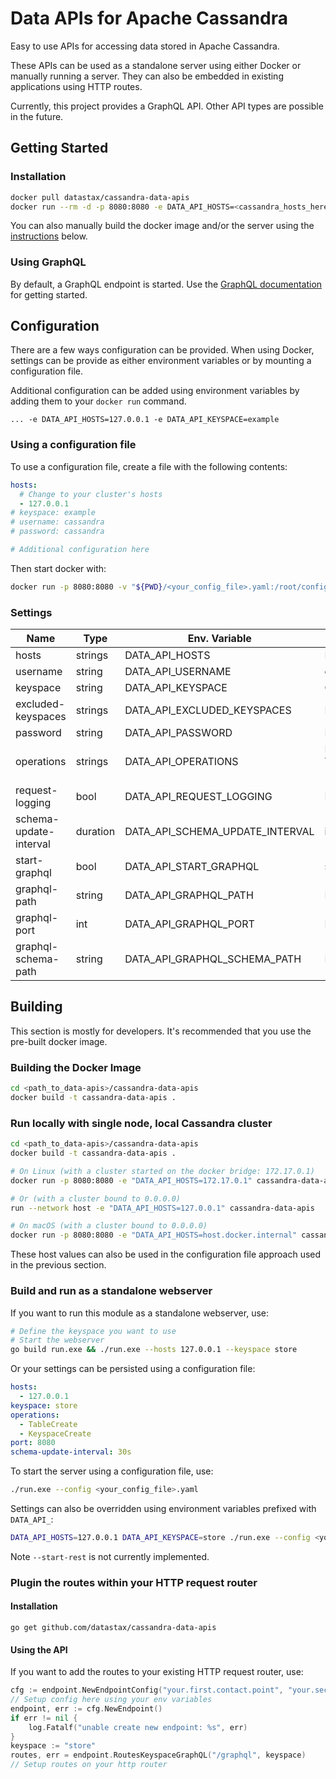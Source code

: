 # Data APIs for Apache Cassandra

Easy to use APIs for accessing data stored in Apache Cassandra. 

These APIs can be used as a standalone server using either Docker or manually
running a server. They can also be embedded in existing applications using HTTP
routes. 

Currently, this project provides a GraphQL API. Other API types are possible in
the future.

## Getting Started

### Installation

```sh
docker pull datastax/cassandra-data-apis
docker run --rm -d -p 8080:8080 -e DATA_API_HOSTS=<cassandra_hosts_here> datastax/cassandra-data-apis
```

You can also manually build the docker image and/or the server using the
[instructions](#building) below.


### Using GraphQL

By default, a GraphQL endpoint is started. Use the [GraphQL
documentation](/graphql/README.md) for getting started.

## Configuration

There are a few ways configuration can be provided. When using Docker, settings
can be provide as either environment variables or by mounting a configuration
file.

Additional configuration can be added using environment variables by adding them
to your `docker run` command.

```
... -e DATA_API_HOSTS=127.0.0.1 -e DATA_API_KEYSPACE=example 
```

### Using a configuration file

To use a configuration file, create a file with the following contents:

```yaml
hosts:
  # Change to your cluster's hosts
  - 127.0.0.1
# keyspace: example
# username: cassandra
# password: cassandra

# Additional configuration here

```

Then start docker with:

```sh
docker run -p 8080:8080 -v "${PWD}/<your_config_file>.yaml:/root/config.yaml" cassandra-data-apis
```

### Settings

| Name | Type | Env. Variable | Description |
| --- | --- | --- | --- |
| hosts                  | strings  | DATA_API_HOSTS                  | Hosts for connecting to the database |
| username               | string   | DATA_API_USERNAME               | connect with database username |
| keyspace               | string   | DATA_API_KEYSPACE               | Only allow access to a single keyspace |
| excluded-keyspaces     | strings  | DATA_API_EXCLUDED_KEYSPACES     | Keyspaces to exclude from the endpoint |
| password               | string   | DATA_API_PASSWORD               | Database user's password |
| operations             | strings  | DATA_API_OPERATIONS             | List of supported table and keyspace management operations. options: TableCreate,TableDrop,TableAlterAdd,TableAlterDrop,KeyspaceCreate,KeyspaceDrop (default [TableCreate,KeyspaceCreate]) |
| request-logging        | bool     | DATA_API_REQUEST_LOGGING        | Enable request logging |
| schema-update-interval | duration | DATA_API_SCHEMA_UPDATE_INTERVAL | interval in seconds used to update the graphql schema (default 10s) |
| start-graphql          | bool     | DATA_API_START_GRAPHQL          | start the GraphQL endpoint (default true) |
| graphql-path           | string   | DATA_API_GRAPHQL_PATH           | Path for the GraphQL endpoint (default "/graphql") |
| graphql-port           | int      | DATA_API_GRAPHQL_PORT           | Port for the GraphQL endpoint (default 8080) |
| graphql-schema-path    | string   | DATA_API_GRAPHQL_SCHEMA_PATH    | Path for the GraphQL schema management (default "/graphql-schema") |

## Building 

This section is mostly for developers. It's recommended that you use the
pre-built docker image.

### Building the Docker Image

```bash
cd <path_to_data-apis>/cassandra-data-apis
docker build -t cassandra-data-apis .
```

### Run locally with single node, local Cassandra cluster

```bash
cd <path_to_data-apis>/cassandra-data-apis
docker build -t cassandra-data-apis .

# On Linux (with a cluster started on the docker bridge: 172.17.0.1)
docker run -p 8080:8080 -e "DATA_API_HOSTS=172.17.0.1" cassandra-data-apis

# Or (with a cluster bound to 0.0.0.0)
run --network host -e "DATA_API_HOSTS=127.0.0.1" cassandra-data-apis

# On macOS (with a cluster bound to 0.0.0.0)
docker run -p 8080:8080 -e "DATA_API_HOSTS=host.docker.internal" cassandra-data-apis
```

These host values can also be used in the configuration file approach used in
the previous section.

### Build and run as a standalone webserver

If you want to run this module as a standalone webserver, use:

```bash
# Define the keyspace you want to use
# Start the webserver
go build run.exe && ./run.exe --hosts 127.0.0.1 --keyspace store
```

Or your settings can be persisted using a configuration file:

```yaml
hosts:
  - 127.0.0.1
keyspace: store
operations:
  - TableCreate
  - KeyspaceCreate
port: 8080
schema-update-interval: 30s
```

To start the server using a configuration file, use:

```bash
./run.exe --config <your_config_file>.yaml
```

Settings can also be overridden using environment variables prefixed with
`DATA_API_`:

```bash
DATA_API_HOSTS=127.0.0.1 DATA_API_KEYSPACE=store ./run.exe --config <your_config_file>.yaml
```

Note `--start-rest` is not currently implemented.

### Plugin the routes within your HTTP request router

#### Installation

```
go get github.com/datastax/cassandra-data-apis
```

#### Using the API

If you want to add the routes to your existing HTTP request router, use:

```go
cfg := endpoint.NewEndpointConfig("your.first.contact.point", "your.second.contact.point")
// Setup config here using your env variables
endpoint, err := cfg.NewEndpoint()
if err != nil {
	log.Fatalf("unable create new endpoint: %s", err)
}
keyspace := "store"
routes, err = endpoint.RoutesKeyspaceGraphQL("/graphql", keyspace)
// Setup routes on your http router
```
